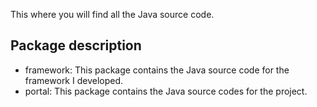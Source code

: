This where you will find all the Java source code.

## Package description
- framework: This package contains the Java source code for the framework I developed.
- portal: This package contains the Java source codes for the project.
